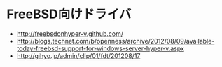 ﻿# FreeBSD向けドライバ

- http://freebsdonhyper-v.github.com/
- http://blogs.technet.com/b/openness/archive/2012/08/09/available-today-freebsd-support-for-windows-server-hyper-v.aspx
- http://gihyo.jp/admin/clip/01/fdt/201208/17
